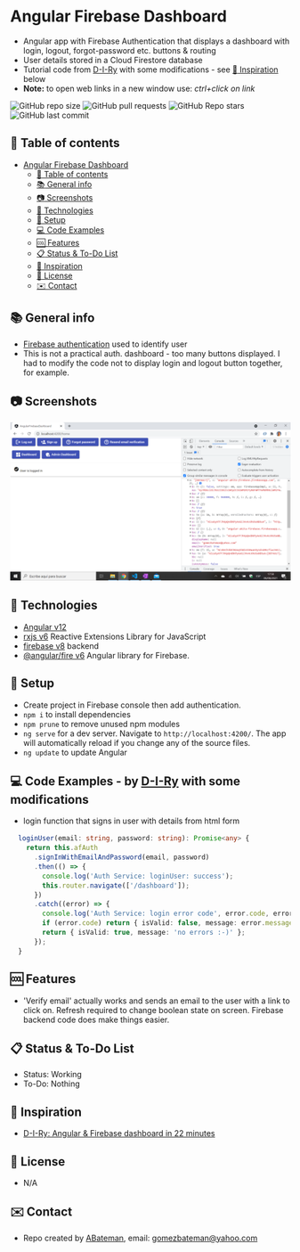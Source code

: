 # Angular Firebase Dashboard

* Angular app with Firebase Authentication that displays a dashboard with login, logout, forgot-password etc. buttons & routing
* User details stored in a Cloud Firestore database
* Tutorial code from [D-I-Ry](https://www.youtube.com/channel/UCMHvK9tare9Y9O152C9wm3Q) with some modifications - see [:clap: Inspiration](#clap-inspiration) below
* **Note:** to open web links in a new window use: _ctrl+click on link_

![GitHub repo size](https://img.shields.io/github/repo-size/AndrewJBateman/angular-firebase-dashboard?style=plastic)
![GitHub pull requests](https://img.shields.io/github/issues-pr/AndrewJBateman/angular-firebase-dashboard?style=plastic)
![GitHub Repo stars](https://img.shields.io/github/stars/AndrewJBateman/angular-firebase-dashboard?style=plastic)
![GitHub last commit](https://img.shields.io/github/last-commit/AndrewJBateman/angular-firebase-dashboard?style=plastic)

## :page_facing_up: Table of contents

* [Angular Firebase Dashboard](#angular-firebase-dashboard)
  * [:page_facing_up: Table of contents](#page_facing_up-table-of-contents)
  * [:books: General info](#books-general-info)
  * [:camera: Screenshots](#camera-screenshots)
  * [:signal_strength: Technologies](#signal_strength-technologies)
  * [:floppy_disk: Setup](#floppy_disk-setup)
  * [:computer: Code Examples](#computer-code-examples)
  * [:cool: Features](#cool-features)
  * [:clipboard: Status & To-Do List](#clipboard-status--to-do-list)
  * [:clap: Inspiration](#clap-inspiration)
  * [:file_folder: License](#file_folder-license)
  * [:envelope: Contact](#envelope-contact)

## :books: General info

* [Firebase authentication](https://firebase.google.com/docs/auth) used to identify user
* This is not a practical auth. dashboard - too many buttons displayed. I had to modify the code not to display login and logout button together, for example.

## :camera: Screenshots

![Frontend screenshot](./img/dash.png)

## :signal_strength: Technologies

* [Angular v12](https://angular.io/)
* [rxjs v6](https://rxjs.dev/) Reactive Extensions Library for JavaScript
* [firebase v8](https://firebase.google.com/) backend
* [@angular/fire v6](https://www.npmjs.com/package/@angular/fire) Angular library for Firebase.

## :floppy_disk: Setup

* Create project in Firebase console then add authentication.
* `npm i` to install dependencies
* `npm prune` to remove unused npm modules
* `ng serve` for a dev server. Navigate to `http://localhost:4200/`. The app will automatically reload if you change any of the source files.
* `ng update` to update Angular

## :computer: Code Examples - by [D-I-Ry](https://www.youtube.com/channel/UCMHvK9tare9Y9O152C9wm3Q) with some modifications

* login function that signs in user with details from html form

```typescript
  loginUser(email: string, password: string): Promise<any> {
    return this.afAuth
      .signInWithEmailAndPassword(email, password)
      .then(() => {
        console.log('Auth Service: loginUser: success');
        this.router.navigate(['/dashboard']);
      })
      .catch((error) => {
        console.log('Auth Service: login error code', error.code, error);
        if (error.code) return { isValid: false, message: error.message };
        return { isValid: true, message: 'no errors :-)' };
      });
  }
```

## :cool: Features

* 'Verify email' actually works and sends an email to the user with a link to click on. Refresh required to change boolean state on screen. Firebase backend code does make things easier.

## :clipboard: Status & To-Do List

* Status: Working
* To-Do: Nothing

## :clap: Inspiration

* [D-I-Ry: Angular & Firebase dashboard in 22 minutes](https://www.youtube.com/watch?v=HRaINOrhXbw&t=243s)

## :file_folder: License

* N/A

## :envelope: Contact

* Repo created by [ABateman](https://github.com/AndrewJBateman), email: gomezbateman@yahoo.com
